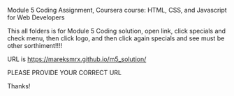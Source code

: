 Module 5 Coding Assignment, Coursera course: HTML, CSS, and Javascript for Web Developers

This all folders is for Module 5 Coding solution, open link, click specials and check menu, then click logo, and then click again specials and see must be other sorthiment!!!!

URL is https://mareksmrx.github.io/m5_solution/

PLEASE PROVIDE YOUR CORRECT URL

Thanks!
